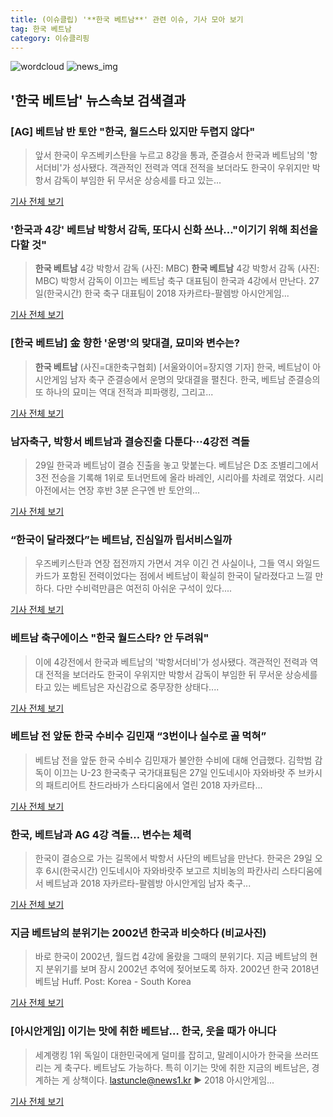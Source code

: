 ```yaml
---
title: (이슈클립) '**한국 베트남**' 관련 이슈, 기사 모아 보기
tag: 한국 베트남
category: 이슈클리핑
---
```

![wordcloud](https://s3.ap-northeast-2.amazonaws.com/lyrics101-wordcloud/2018-08-28-1535423412.png)
![news_img](https://user-images.githubusercontent.com/42597476/44507050-1206f400-a6e4-11e8-8d98-7ffbfebb353f.png)
## **'**한국 베트남**'** 뉴스속보 검색결과
### [AG] 베트남 반 토안 "한국, 월드스타 있지만 두렵지 않다"

>앞서 한국이 우즈베키스탄을 누르고 8강을 통과, 준결승서 한국과 베트남의 '항서더비'가 성사됐다. 객관적인 전력과 역대 전적을 보더라도 한국이 우위지만 박항서 감독이 부임한 뒤 무서운 상승세를 타고 있는...

<a href="http://star.mt.co.kr/stview.php?no=2018082808535203208" target="_blank">기사 전체 보기</a>

### '한국과 4강' 베트남 박항서 감독, 또다시 신화 쓰나…"이기기 위해 최선을 다할 것"

>**한국 베트남** 4강 박항서 감독 (사진: MBC) **한국 베트남** 4강 박항서 감독 (사진: MBC) 박항서 감독이 이끄는 베트남 축구 대표팀이 한국과 4강에서 만난다. 27일(한국시간) 한국 축구 대표팀이 2018 자카르타-팔렘방 아시안게임...

<a href="http://www.dtnews24.com/news/articleView.html?idxno=523775" target="_blank">기사 전체 보기</a>

### [**한국 베트남**] 金 향한 '운명'의 맞대결, 묘미와 변수는?

>**한국 베트남** (사진=대한축구협회) [서울와이어=장지영 기자] 한국, 베트남이 아시안게임 남자 축구 준결승에서  운명의 맞대결을 펼친다.   한국, 베트남 준결승의 또 하나의 묘미는 역대 전적과 피파랭킹, 그리고...

<a href="http://www.seoulwire.com/news/articleView.html?idxno=24158" target="_blank">기사 전체 보기</a>

### 남자축구, 박항서 베트남과 결승진출 다툰다···4강전 격돌

>29일 한국과 베트남이 결승 진출을 놓고 맞붙는다. 베트남은 D조 조별리그에서 3전 전승을 기록해 1위로 토너먼트에 올라 바레인, 시리아를 차례로 꺾었다. 시리아전에서는 연장 후반 3분 은구엔 반 토안의...

<a href="http://www.newsis.com/view/?id=NISX20180827_0000401762&cID=10503&pID=10500" target="_blank">기사 전체 보기</a>

### “한국이 달라졌다”는 베트남, 진심일까 립서비스일까

>우즈베키스탄과 연장 접전까지 가면서 겨우 이긴 건 사실이나, 그들 역시 와일드카드가 포함된 전력이었다는 점에서 베트남이 확실히 한국이 달라졌다고 느낄 만하다. 다만 수비력만큼은 여전히 아쉬운 구석이 있다....

<a href="http://www.besteleven.com/National/news_world_01_view.asp?iBoard=12&iIDX=112783" target="_blank">기사 전체 보기</a>

### 베트남 축구에이스 "한국 월드스타? 안 두려워"

>이에 4강전에서 한국과 베트남의 '박항서더비'가 성사됐다. 객관적인 전력과 역대 전적을 보더라도 한국이 우위지만 박항서 감독이 부임한 뒤 무서운 상승세를 타고 있는 베트남은 자신감으로 중무장한 상태다....

<a href="http://moneys.mt.co.kr/news/mwView.php?no=2018082810598052957" target="_blank">기사 전체 보기</a>

### 베트남 전 앞둔 한국 수비수 김민재 “3번이나 실수로 골 먹혀”

>베트남 전을 앞둔 한국 수비수 김민재가 불안한 수비에 대해 언급했다. 김학범 감독이 이끄는 U-23 한국축구 국가대표팀은 27일 인도네시아 자와바랏 주 브카시의 패트리어트 찬드라바가 스타디움에서 열린 2018 자카르타...

<a href="http://news.mtn.co.kr/newscenter/news_viewer.mtn?gidx=2018082811084799027" target="_blank">기사 전체 보기</a>

### 한국, 베트남과 AG 4강 격돌… 변수는 체력

>한국이 결승으로 가는 길목에서 박항서 사단의 베트남을 만난다. 한국은 29일 오후 6시(한국시간) 인도네시아 자와바랏주 보고르 치비농의 파칸사리 스타디움에서 베트남과 2018 자카르타-팔렘방 아시안게임 남자 축구...

<a href="http://www.kukinews.com/news/article.html?no=579967" target="_blank">기사 전체 보기</a>

### 지금 베트남의 분위기는 2002년 한국과 비슷하다 (비교사진)

>바로 한국이 2002년, 월드컵 4강에 올랐을 그때의 분위기다. 지금 베트남의 현지 분위기를 보며 잠시 2002년 추억에 젖어보도록 하자.   2002년 한국 2018년 베트남  Huff. Post: Korea - South Korea

<a href="https://www.huffingtonpost.kr/entry/story_kr_5b8497b7e4b0cf7b002e5021?utm_id=naver" target="_blank">기사 전체 보기</a>

### [아시안게임] 이기는 맛에 취한 베트남… 한국, 웃을 때가 아니다

>세계랭킹 1위 독일이 대한민국에게 덜미를 잡히고, 말레이시아가 한국을 쓰러뜨리는 게 축구다. 베트남도 가능하다. 특히 이기는 맛에 취한 지금의 베트남은, 경계하는 게 상책이다. lastuncle@news1.kr ▶ 2018 아시안게임...

<a href="http://news1.kr/articles/?3410165" target="_blank">기사 전체 보기</a>



